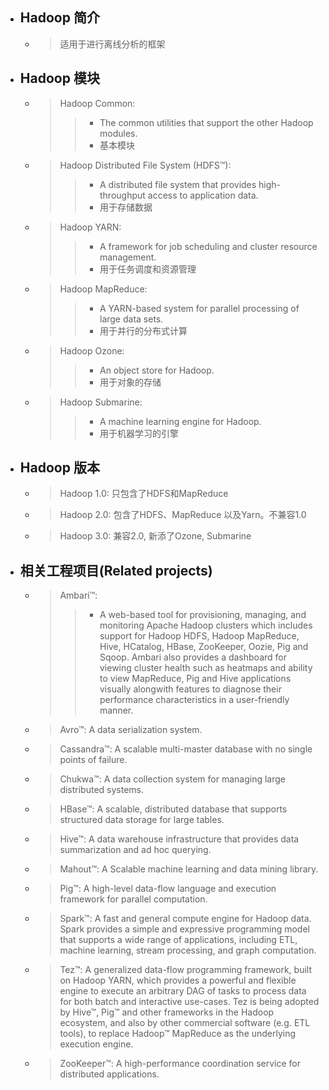 

- ## Hadoop 简介
    - > 适用于进行离线分析的框架

- ## Hadoop 模块
    - > Hadoop Common: 
        >> - The common utilities that support the other Hadoop modules.
        >> - 基本模块
    - > Hadoop Distributed File System (HDFS™): 
        >> - A distributed file system that provides high-throughput access to application data.
        >> - 用于存储数据
    - > Hadoop YARN: 
        >> - A framework for job scheduling and cluster resource management.
        >> - 用于任务调度和资源管理
    - > Hadoop MapReduce: 
        >> - A YARN-based system for parallel processing of large data sets.
        >> - 用于并行的分布式计算
    - > Hadoop Ozone: 
        >> - An object store for Hadoop.
        >> - 用于对象的存储
    - > Hadoop Submarine: 
        >> - A machine learning engine for Hadoop.
        >> - 用于机器学习的引擎

- ## Hadoop 版本
    - > Hadoop 1.0: 只包含了HDFS和MapReduce
    - > Hadoop 2.0: 包含了HDFS、MapReduce 以及Yarn。不兼容1.0
    - > Hadoop 3.0: 兼容2.0, 新添了Ozone, Submarine

- ## 相关工程项目(Related projects)
    - > Ambari™: 
        >> - A web-based tool for provisioning, managing, and monitoring Apache Hadoop clusters which includes support for Hadoop HDFS, Hadoop MapReduce, Hive, HCatalog, HBase, ZooKeeper, Oozie, Pig and Sqoop. Ambari also provides a dashboard for viewing cluster health such as heatmaps and ability to view MapReduce, Pig and Hive applications visually alongwith features to diagnose their performance characteristics in a user-friendly manner.
    - > Avro™: A data serialization system.
    - > Cassandra™: A scalable multi-master database with no single points of failure.
    - > Chukwa™: A data collection system for managing large distributed systems.
    - > HBase™: A scalable, distributed database that supports structured data storage for large tables.
    - > Hive™: A data warehouse infrastructure that provides data summarization and ad hoc querying.
    - > Mahout™: A Scalable machine learning and data mining library.
    - > Pig™: A high-level data-flow language and execution framework for parallel computation.
    - > Spark™: A fast and general compute engine for Hadoop data. Spark provides a simple and expressive programming model that supports a wide range of applications, including ETL, machine learning, stream processing, and graph computation.
    - > Tez™: A generalized data-flow programming framework, built on Hadoop YARN, which provides a powerful and flexible engine to execute an arbitrary DAG of tasks to process data for both batch and interactive use-cases. Tez is being adopted by Hive™, Pig™ and other frameworks in the Hadoop ecosystem, and also by other commercial software (e.g. ETL tools), to replace Hadoop™ MapReduce as the underlying execution engine.
    - > ZooKeeper™: A high-performance coordination service for distributed applications.










